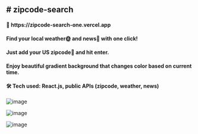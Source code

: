 
<h2># zipcode-search</h2>

<h4>🎁 https://zipcode-search-one.vercel.app</h4>

<h4>Find your local weather🌞 and news📰 with one click!</h4>

<h4>Just add your US zipcode🔢 and hit enter.</h4>

<h4>Enjoy beautiful gradient background that changes color based on current time.</h4>

<h4>🛠️ Tech used: React.js, public APIs (zipcode, weather, news)</h4>

![image](https://user-images.githubusercontent.com/86023470/197096386-0df6c677-7a78-4601-9d64-369896d786cb.png)<br>

![image](https://user-images.githubusercontent.com/86023470/197096600-8e10d183-0551-4cb5-ac8c-e4f52d2e82f1.png)<br>

![image](https://user-images.githubusercontent.com/86023470/197096643-1076af2c-772c-4740-9796-bcaaed6a0fd8.png)<br>
